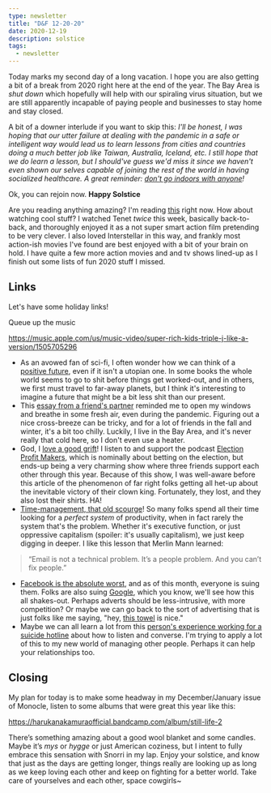 ```yaml
---
type: newsletter
title: "D&F 12-20-20"
date: 2020-12-19
description: solstice
tags:
  - newsletter
---
```


Today marks my second day of a long vacation. I hope you are also getting a bit of a break from 2020 right here at the end of the year. The Bay Area is _shut down_ which hopefully will help with our spiraling virus situation, but we are still apparently incapable of paying people and businesses to stay home and stay closed.

A bit of a downer interlude if you want to skip this:
*I'll be honest, I was hoping that our utter failure at dealing with the pandemic in a safe or intelligent way would lead us to learn lessons from cities and countries doing a much better job like Taiwan, Australia, Iceland, etc. I still hope that we do learn a lesson, but I should've guess we'd miss it since we haven't even shown our selves capable of joining the rest of the world in having socialized healthcare. A great reminder: [don't go indoors with anyone](https://www.zeit.de/wissen/gesundheit/2020-11/coronavirus-aerosols-infection-risk-hotspot-interiors)!*

Ok, you can rejoin now. **Happy Solstice** 

Are you reading anything amazing? I'm reading [this](https://www.penguinrandomhouse.com/books/10213/hammered-by-elizabeth-bear/) right now. How about watching cool stuff? I watched Tenet _twice_ this week, basically back-to-back, and thoroughly enjoyed it as a not super smart action film pretending to be very clever. I also loved Interstellar in this way, and frankly most action-ish movies I've found are best enjoyed with a bit of your brain on hold. I have quite a few more action movies and and tv shows lined-up as I finish out some lists of fun 2020 stuff I missed.


## Links
Let's have some holiday links!

Queue up the music

https://music.apple.com/us/music-video/super-rich-kids-triple-j-like-a-version/1505705296

- As an avowed fan of sci-fi, I often wonder how we can think of a [positive future](https://www.polygon.com/2020/10/15/21515901/science-fiction-dystopia-utopia-stories), even if it isn't a utopian one. In some books the whole world seems to go to shit before things get worked-out, and in others, we first must travel to far-away planets, but I think it's interesting to imagine a future that might be a bit less shit than our present.
- This [essay from a friend's partner](https://medium.com/age-of-empathy/sometimes-starting-over-is-as-simple-as-opening-the-windows-ff966cc9f1bc) reminded me to open my windows and breathe in some fresh air, even during the pandemic. Figuring out a nice cross-breeze can be tricky, and for a lot of friends in the fall and winter, it's a bit too chilly. Luckily, I live in the Bay Area, and it's never really that cold here, so I don't even use a heater.
- God, I [love a good grift](https://slate.com/news-and-politics/2020/12/trump-betting-markets-sportsbooks-offshore-2020-election-gambling.html)! I listen to and support the podcast [Election Profit Makers](http://www.electionprofitmakers.com), which is nominally about betting on the election, but ends-up being a very charming show where three friends support each other through this year. Because of this show, I was well-aware before this article of the phenomenon of far right folks getting all het-up about the inevitable victory of their clown king. Fortunately, they lost, and they also lost their shirts. HA!
- [Time-management, that old scourge](https://getpocket.com/explore/item/why-time-management-is-ruining-our-lives)! So many folks spend all their time looking for a _perfect system_ of productivity, when in fact rarely the system that's the problem. Whether it's executive function, or just oppressive capitalism (spoiler: it's usually capitalism), we just keep digging in deeper. I like this lesson that Merlin Mann learned:
> “Email is not a technical problem. It’s a people problem. And you can’t fix people.”
- [Facebook is the absolute worst](https://www.theatlantic.com/technology/archive/2020/12/facebook-doomsday-machine/617384/), and as of this month, everyone is suing them. Folks are also suing [Google](https://www.msn.com/en-us/money/companies/google-slapped-with-third-antitrust-suit-in-2-months/ar-BB1c1rrw), which you know, we'll see how this all shakes-out. Perhaps adverts should be less-intrusive, with more competition? Or maybe we can go back to the sort of advertising that is just folks like me saying, "hey, [this towel](https://outlier.nyc/collections/objects/products/grid-linen-towel) is nice."
- Maybe we can all learn a lot from this [person's experience working for a suicide hotline](https://psyche.co/ideas/working-on-a-suicide-helpline-changed-how-i-talk-to-everyone) about how to listen and converse. I'm trying to apply a lot of this to my new world of managing other people.  Perhaps it can help your relationships too.

## Closing

My plan for today is to make some headway in my December/January issue of Monocle, listen to some albums that were great this year like this:

https://harukanakamuraofficial.bandcamp.com/album/still-life-2

There’s something amazing about a good wool blanket and some candles. Maybe it’s _mys_ or _hygge_ or just American coziness, but I intent to fully embrace this sensation with Snorri in my lap. Enjoy your solstice, and know that just as the days are getting longer, things really are looking up as long as we keep loving each other and keep on fighting for a better world. Take care of yourselves and each other, space cowgirls~
